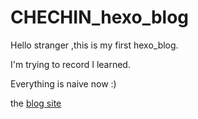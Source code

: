 # CHECHIN_hexo_blog

Hello stranger ,this is my first hexo_blog.

I'm trying to record I learned.

Everything is naive now :)

the [blog site](https://wcc356.github.io/CHECHIN_hexo_blog/)
